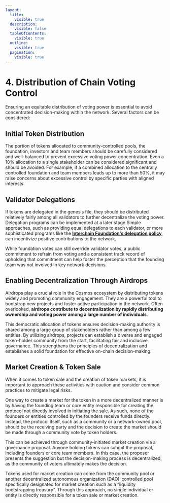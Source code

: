 ```yaml
---
layout:
  title:
    visible: true
  description:
    visible: false
  tableOfContents:
    visible: true
  outline:
    visible: true
  pagination:
    visible: true
---
```


# 4. Distribution of Chain Voting Control

Ensuring an equitable distribution of voting power is essential to avoid concentrated decision-making within the network. Several factors can be considered:

## Initial Token Distribution

The portion of tokens allocated to community-controlled pools, the foundation, investors and team members should be carefully considered and well-balanced to prevent excessive voting power concentration. Even a 10% allocation to a single stakeholder can be considered significant and should be avoided. For example, if a combined allocation to the centrally controlled foundation and team members leads up to more than 50%, it may raise concerns about excessive control by specific parties with aligned interests.

## Validator Delegations

If tokens are delegated in the genesis file, they should be distributed relatively fairly among all validators to further decentralize the voting power. Delegation programs can be implemented at a later stage.Simple approaches, such as providing equal delegations to each validator, or more sophisticated programs like the [**Interchain Foundation's delegation policy**](https://medium.com/the-interchain-foundation/icf-delegations-policy-a2c3f91e6e), can incentivize positive contributions to the network.

While foundation votes can still override validator votes, a public commitment to refrain from voting and a consistent track record of upholding that commitment can help foster the perception that the founding team was not involved in key network decisions.

## **Enabling Decentralization Through Airdrops**

Airdrops play a crucial role in the Cosmos ecosystem by distributing tokens widely and promoting community engagement. They are a powerful tool to bootstrap new projects and foster active participation in the network. Often overlooked, **airdrops contribute to decentralization by rapidly distributing ownership and voting power among a large number of individuals**.

This democratic allocation of tokens ensures decision-making authority is shared among a large group of stakeholders rather than among a few entities. By utilizing airdrops, projects can establish a diverse and engaged token-holder community from the start, facilitating fair and inclusive governance. This strengthens the principles of decentralization and establishes a solid foundation for effective on-chain decision-making.

## Market Creation & Token Sale

When it comes to token sale and the creation of token markets, it is important to approach these activities with caution and consider common practices to mitigate legal risks.

One way to create a market for the token in a more decentralized manner is by having the founding team or core entity responsible for creating the protocol not directly involved in initiating the sale. As such, none of the founders or entities controlled by the founders receive funds directly. Instead, the protocol itself, such as a community or a network-owned pool, should be the receiving party and the decision to create the market should be made through a community vote by token holders.

This can be achieved through community-initiated market creation via a governance proposal. Anyone holding tokens can submit the proposal, including founders or core team members. In this case, the proposer presents the suggestion but the decision-making process is decentralized, as the community of voters ultimately makes the decision.

Tokens used for market creation can come from the community pool or another decentralized autonomous organization (DAO)-controlled pool specifically designated for market creation such as a “liquidity bootstrapping treasury”. Through this approach, no single individual or entity is directly responsible for a token sale or market creation.
